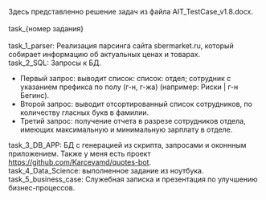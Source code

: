 Здесь представленно решение задач из файла AIT_TestCase_v1.8.docx. <br /><br />
task_{номер задания} <br /><br />
task_1_parser: Реализация парсинга сайта sbermarket.ru, который собирает информацию об актуальных ценах и товарах. <br />
task_2_SQL: Запросы к БД.  <br />
- Первый запрос: выводит список: список: отдел; сотрудник с указанием префикса по полу (г-н, г-жа) (например: Риски | г-н Бегинс). <br />
- Второй запрос: выводит отсортированный список сотрудников, по количеству гласных букв в фамилии. <br />
- Третий запрос: получение отчета в разрезе сотрудников отдела, имеющих максимальную и минимальную зарплату в отделе.


task_3_DB_APP: БД с генерацией из скрипта, запросами и оконнным приложением. Также у меня есть проект https://github.com/Karcevamd/quotes-bot. <br />
task_4_Data_Science: выполненное задание из ноутбука.<br />
task_5_business_case: Служебная записка и презентация по улучшению бизнес-процессов.<br />
